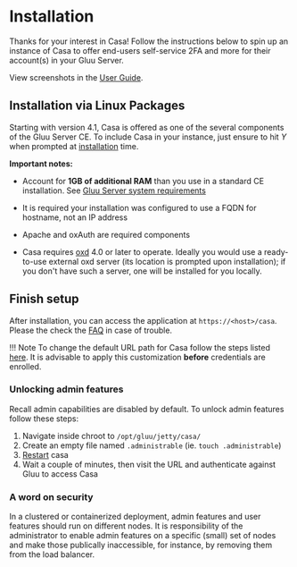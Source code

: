 # Installation 
Thanks for your interest in Casa! Follow the instructions below to spin up an instance of Casa to offer end-users self-service 2FA and more for their account(s) in your Gluu Server.

View screenshots in the [User Guide](../user-guide.md).
 
## Installation via Linux Packages 

Starting with version 4.1, Casa is offered as one of the several components of the Gluu Server CE. To include Casa in your instance, just ensure to hit *Y* when prompted at [installation](https://gluu.org/docs/ce/4.1/installation-guide/) time. 

**Important notes:**

- Account for **1GB of additional RAM** than you use in a standard CE installation. See [Gluu Server system requirements](https://gluu.org/docs/ce/4.0/installation-guide/#system-requirements)

- It is required your installation was configured to use a FQDN for hostname, not an IP address

- Apache and oxAuth are required components 

- Casa requires [oxd](https://gluu.org/docs/oxd) 4.0 or later to operate. Ideally you would use a ready-to-use external oxd server (its location is prompted upon installation); if you don't have such a server, one will be installed for you locally.

## Finish setup

After installation, you can access the application at `https://<host>/casa`. Please the check the [FAQ](./faq.md) in case of trouble.

!!! Note 
    To change the default URL path for Casa follow the steps listed [here](change-context-path.md). It is advisable to apply this customization **before** credentials are enrolled. 

### Unlocking admin features

Recall admin capabilities are disabled by default. To unlock admin features follow these steps:

1. Navigate inside chroot to `/opt/gluu/jetty/casa/`
1. Create an empty file named `.administrable` (ie. `touch .administrable`)
1. [Restart](https://gluu.org/docs/ce/4.1/operation/services/#restart) casa
1. Wait a couple of minutes, then visit the URL and authenticate against Gluu to access Casa

### A word on security

In a clustered or containerized deployment, admin features and user features should run on different nodes. It is responsibility of the administrator to enable admin features on a specific (small) set of nodes and make those publically inaccessible, for instance, by removing them from the load balancer.
